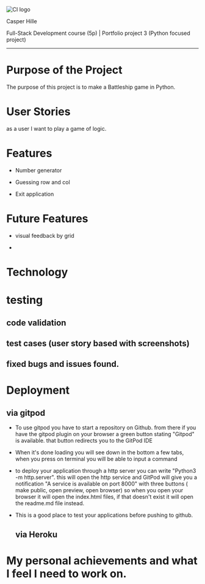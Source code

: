 ![CI logo](https://codeinstitute.s3.amazonaws.com/fullstack/ci_logo_small.png)

Casper Hille

Full-Stack Development course (5p) | Portfolio project 3 (Python focused project)
***

# Purpose of the Project

The purpose of this project is to make a Battleship game in Python.

# User Stories

as a user I want to play a game of logic.

# Features

 * Number generator

  * Guessing row and col

 * Exit application

 # Future Features

 * visual feedback by grid

*
   
# Technology

# testing

   ## code validation
   
   ## test cases (user story based with screenshots)
  
   ## fixed bugs and issues found.

# Deployment
   ## via gitpod

 * To use gitpod you have to start a repository on Github. 
   from there if you have the gitpod plugin on your browser a green button stating "Gitpod" is available. that button redirects you to the GitPod IDE
   
 * When it's done loading you will see down in the bottom a few tabs, when you press on terminal you will be able to input a command 
   
 * to deploy your application through a http server you can write "Python3 -m http.server". this will open the http service and GitPod will give you a notification "A service is available on port 8000" with three buttons ( make public, open preview, open browser) so when you open your browser it will open the  index.html files, if that doesn't exist it will open the readme.md file instead.
 
 * This is a good place to test your applications before pushing to github.

   ## via Heroku

# My personal achievements and what I feel I need to work on.

